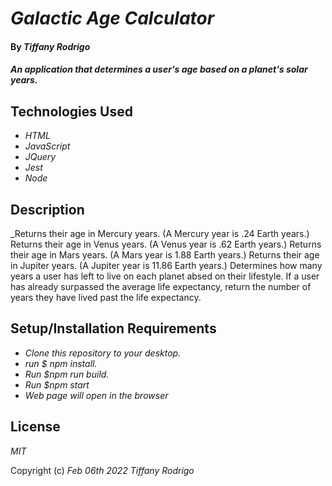 # _Galactic Age Calculator_

#### By _**Tiffany Rodrigo**_

#### _An application that determines a user's age based on a planet's solar years._

## Technologies Used

* _HTML_
* _JavaScript_
* _JQuery_
* _Jest_
* _Node_




## Description

_Returns their age in Mercury years. (A Mercury year is .24 Earth years.)
Returns their age in Venus years. (A Venus year is .62 Earth years.)
Returns their age in Mars years. (A Mars year is 1.88 Earth years.)
Returns their age in Jupiter years. (A Jupiter year is 11.86 Earth years.)
Determines how many years a user has left to live on each planet absed on their lifestyle. 
If a user has already surpassed the average life expectancy, return the number of years they have lived past the life expectancy. 



## Setup/Installation Requirements

* _Clone this repository to your desktop._
* _run $ npm install._
* _Run $npm run build._
* _Run $npm start_
* _Web page will open in the browser_


## License

_MIT_

Copyright (c) _Feb 06th 2022_ _Tiffany Rodrigo_


